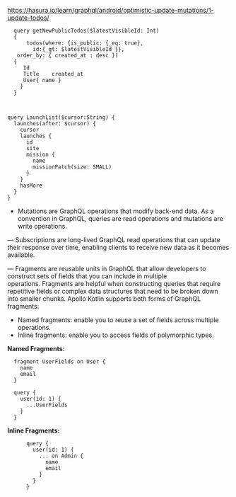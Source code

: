 https://hasura.io/learn/graphql/android/optimistic-update-mutations/1-update-todos/


      query getNewPublicTodos($latestVisibleId: Int)
      {
          todos(where: {is_public: {_eq: true}, 
      		id:{_gt: $latestVisibleId }},
       order_by: { created_at : desc })
      {
         Id
         Title    created_at 
         User{ name }
      	}
      }



    query LaunchList($cursor:String) {
      launches(after: $cursor) {
        cursor
        launches {
          id
          site
          mission {
            name
            missionPatch(size: SMALL)
          }
        }
        hasMore
      }
    }



- Mutations are GraphQL operations that modify back-end data. As a convention in GraphQL, queries are read operations and mutations are write operations.

— Subscriptions are long-lived GraphQL read operations that can update their response over time, enabling clients to receive new data as it becomes available.

— Fragments are reusable units in GraphQL that allow developers to construct sets of fields that you can include in multiple operations. Fragments are helpful when constructing queries that require repetitive fields or complex data structures that need to be broken down into smaller chunks.
Apollo Kotlin supports both forms of GraphQL fragments:
* Named fragments: enable you to reuse a set of fields across multiple operations.
* Inline fragments: enable you to access fields of polymorphic types.

**Named Fragments:**

      fragment UserFields on User {
        name
        email
      }

      query {
        user(id: 1) {
          ...UserFields
        }
      }

**Inline Fragments:**

          query {
            user(id: 1) {
              ... on Admin {
                name
                email
              }
            }
          }
